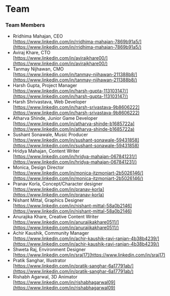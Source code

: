 # Team

### Team Members

* Rridhima Mahajan, CEO\
  [https://www.linkedin.com/in/rridhima-mahajan-7869b91a5/](https://www.linkedin.com/in/rridhima-mahajan-7869b91a5/)
* Aviraj Khare, CTO\
  [https://www.linkedin.com/in/avirajkhare00/](https://www.linkedin.com/in/avirajkhare00/)
* Tanmay Nijhawan, CMO\
  [https://www.linkedin.com/in/tanmay-nijhawan-211388b8/](https://www.linkedin.com/in/tanmay-nijhawan-211388b8/)
* Harsh Gupta, Project Manager\
  [https://www.linkedin.com/in/harsh-gupta-113103147/](https://www.linkedin.com/in/harsh-gupta-113103147/)
* Harsh Shrivastava, Web Developer\
  [https://www.linkedin.com/in/harsh-srivastava-9b8606222](https://www.linkedin.com/in/harsh-srivastava-9b8606222)
* Atharva Shinde, Junior Game Developer\
  [https://www.linkedin.com/in/atharva-shinde-b1685722a](https://www.linkedin.com/in/atharva-shinde-b1685722a)
* Sushant Sonawale, Music Producer\
  [https://www.linkedin.com/in/sushant-sonawale-59431858](https://www.linkedin.com/in/sushant-sonawale-59431858)
* Hridya Mahajan, Content Writer\
  [https://www.linkedin.com/in/hridya-mahajan-067841231/](https://www.linkedin.com/in/hridya-mahajan-067841231/)
* Monica, Design Director\
  [https://www.linkedin.com/in/monica-itzmoniart-2b5026146/](https://www.linkedin.com/in/monica-itzmoniart-2b5026146/)
* Pranav Korla, Concept/Character designer\
  [https://www.linkedin.com/in/pranav-korla](https://www.linkedin.com/in/pranav-korla)
* Nishant Mittal, Graphics Designer\
  [https://www.linkedin.com/in/nishant-mittal-58a0b2146](https://www.linkedin.com/in/nishant-mittal-58a0b2146)
* Anurajika Khare, Creative Content Writer\
  [https://www.linkedin.com/in/anurajikakhare0511/](https://www.linkedin.com/in/anurajikakhare0511/)
* Achir Kaushik, Community Manager\
  [https://www.linkedin.com/in/achir-kaushik-ravi-ranjan-4b38b4239/](https://www.linkedin.com/in/achir-kaushik-ravi-ranjan-4b38b4239/)
* Shweta Raj, Environment Designer\
  [https://www.linkedin.com/in/sraj17](https://www.linkedin.com/in/sraj17)
* Pratik Sanghar, Illustrator\
  [https://www.linkedin.com/in/pratik-sanghar-6a17791ab/](https://www.linkedin.com/in/pratik-sanghar-6a17791ab/)
* Rishabh Agarwal, 3D Animator\
  [https://www.linkedin.com/in/rishabhagarwal09](https://www.linkedin.com/in/rishabhagarwal09)
